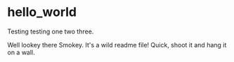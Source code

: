 hello_world
===========

Testing testing one two three.

Well lookey there Smokey. It's a wild readme file! Quick, shoot it and hang it on a wall.
